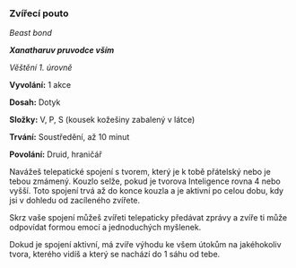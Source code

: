### Zvířecí pouto

*Beast bond*

***Xanatharuv pruvodce vším***

 *Věštění 1. úrovně* 
 

**Vyvolání:** 1 akce

**Dosah:** Dotyk

**Složky:** V, P, S (kousek kožešiny zabalený v látce)

**Trvání:** Soustředění, až 10 minut

**Povolání:** Druid, hraničář
 
Navážeš telepatické spojení s tvorem, který je k tobě přátelský nebo je tebou zmámený. Kouzlo selže, pokud je tvorova Inteligence rovna 4 nebo vyšší. Toto spojení trvá až do konce kouzla a je aktivní po celou dobu, kdy jsi v dohledu od zacíleného zvířete. 

Skrz vaše spojení můžeš zvířeti telepaticky předávat zprávy a zvíře ti může odpovídat formou emocí a jednoduchých myšlenek. 

Dokud je spojení aktivní, má zvíře výhodu ke všem útokům na jakéhokoliv tvora, kterého vidíš a který se nachází do 1 sáhu od tebe.